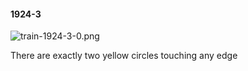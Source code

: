#### 1924-3
![train-1924-3-0.png](https://github.com/lil-lab/nlvr/raw/master/nlvr/train/images/5/train-1924-3-0.png "train-1924-3-0.png")

There are exactly two yellow circles touching any edge